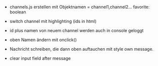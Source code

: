 - channels.js erstellen mit Objektnamen = channel1,channel2...
    favorite: boolean


- switch channel mit highlighting (ids in html)

- id plus namen von neuem channel werden auch in console geloggt
- oben Namen ändern mit onclick()

- Nachricht schreiben, die dann oben auftauchen mit style own message.
- clear input field after message